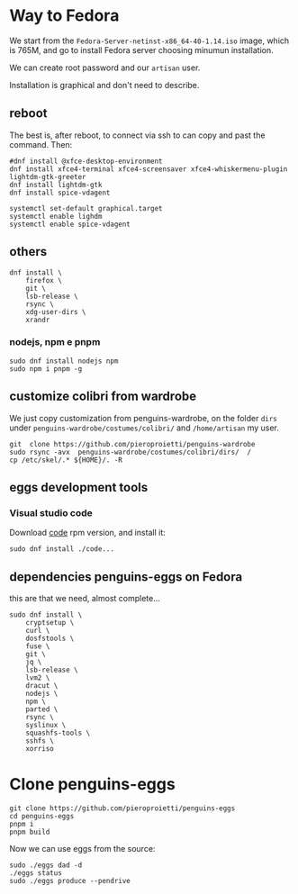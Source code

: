 # Way to Fedora
We start from the `Fedora-Server-netinst-x86_64-40-1.14.iso` image, which is 765M, and go to install Fedora server choosing minumun installation.

We can create root password and our `artisan` user.

Installation is graphical and don't need to describe.


## reboot
The best is, after reboot, to connect via ssh to can copy and past the command. Then:

```
#dnf install @xfce-desktop-environment
dnf install xfce4-terminal xfce4-screensaver xfce4-whiskermenu-plugin lightdm-gtk-greeter
dnf install lightdm-gtk
dnf install spice-vdagent

systemctl set-default graphical.target 
systemctl enable lighdm
systemctl enable spice-vdagent

```

## others
```
dnf install \
    firefox \
    git \
    lsb-release \
    rsync \
    xdg-user-dirs \
    xrandr 

```


### nodejs, npm e pnpm
```
sudo dnf install nodejs npm
sudo npm i pnpm -g

```


## customize colibri from wardrobe
We just copy customization from penguins-wardrobe, on the folder `dirs` under `penguins-wardrobe/costumes/colibri/` and `/home/artisan` my user.



```
git  clone https://github.com/pieroproietti/penguins-wardrobe
sudo rsync -avx  penguins-wardrobe/costumes/colibri/dirs/  /
cp /etc/skel/.* ${HOME}/. -R

```
## eggs development tools

### Visual studio code
Download [code](https://code.visualstudio.com/download) rpm version, and install it:
```
sudo dnf install ./code...

```


## dependencies penguins-eggs on Fedora
this are that we need, almost complete... 

```
sudo dnf install \
    cryptsetup \
    curl \
    dosfstools \
    fuse \
    git \
    jq \
    lsb-release \
    lvm2 \
    dracut \
    nodejs \
    npm \
    parted \
    rsync \
    syslinux \
    squashfs-tools \
    sshfs \
    xorriso

```


# Clone penguins-eggs
```
git clone https://github.com/pieroproietti/penguins-eggs
cd penguins-eggs
pnpm i
pnpm build

```

Now we can use eggs from the source:

```
sudo ./eggs dad -d
./eggs status
sudo ./eggs produce --pendrive

```


